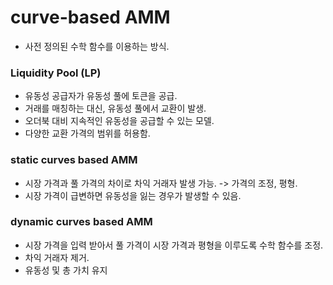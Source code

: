 # curve-based AMM

* 사전 정의된 수학 함수를 이용하는 방식.&#x20;

### Liquidity Pool (LP)

* 유동성 공급자가 유동성 풀에 토큰을 공급.&#x20;
* 거래를 매칭하는 대신, 유동성 풀에서 교환이 발생.&#x20;
* 오더북 대비 지속적인 유동성을 공급할 수 있는 모델.&#x20;
* 다양한 교환 가격의 범위를 허용함.&#x20;



### static curves based AMM

* 시장 가격과 풀 가격의 차이로 차익 거래자 발생 가능. -> 가격의 조정, 평형.
* 시장 가격이 급변하면 유동성을 잃는 경우가 발생할 수 있음.



### dynamic curves based AMM

* 시장 가격을 입력 받아서 풀 가격이 시장 가격과 평형을 이루도록 수학 함수를 조정. &#x20;
* 차익 거래자 제거.
* 유동성 및 총 가치 유지

